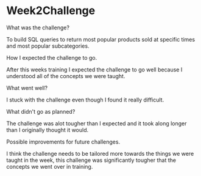 # Week2Challenge
What was the challenge?

To build SQL queries to return most popular products sold at specific times and most popular subcategories.

How I expected the challenge to go.

After this weeks training I expected the challenge to go well because I understood all of the concepts we were taught.

What went well?

I stuck with the challenge even though I found it really difficult.

What didn't go as planned?

The challenge was alot tougher than I expected and it took along longer than I originally thought it would.

Possible improvements for future challenges.

I think the challenge needs to be tailored more towards the things we were taught in the week, this challenge was significantly tougher that the concepts we went over in training. 
